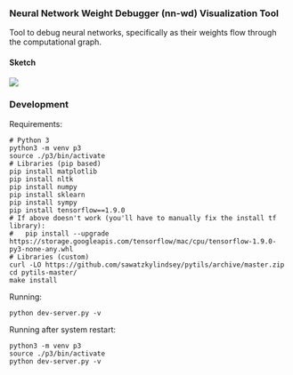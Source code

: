 ### Neural Network Weight Debugger (nn-wd) Visualization Tool
Tool to debug neural networks, specifically as their weights flow through the computational graph.

#### Sketch
<img src="sketch.jpg"/>

### Development
Requirements:

    # Python 3
    python3 -m venv p3
    source ./p3/bin/activate
    # Libraries (pip based)
    pip install matplotlib
    pip install nltk
    pip install numpy
    pip install sklearn
    pip install sympy
    pip install tensorflow==1.9.0
    # If above doesn't work (you'll have to manually fix the install tf library):
    #   pip install --upgrade https://storage.googleapis.com/tensorflow/mac/cpu/tensorflow-1.9.0-py3-none-any.whl
    # Libraries (custom)
    curl -LO https://github.com/sawatzkylindsey/pytils/archive/master.zip
    cd pytils-master/
    make install

Running:

    python dev-server.py -v

Running after system restart:

    python3 -m venv p3
    source ./p3/bin/activate
    python dev-server.py -v

